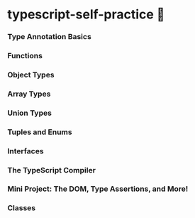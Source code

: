 # typescript-self-practice :mechanical_arm:

### Type Annotation Basics 
### Functions
### Object Types
### Array Types
### Union Types
### Tuples and Enums
### Interfaces
### The TypeScript Compiler
### Mini Project: The DOM, Type Assertions, and More!
### Classes
